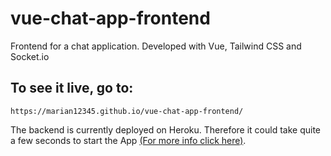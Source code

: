 # vue-chat-app-frontend

Frontend for a chat application. Developed with Vue, Tailwind CSS and Socket.io

## To see it live, go to:

```
https://marian12345.github.io/vue-chat-app-frontend/
```

The backend is currently deployed on Heroku. Therefore it could take quite a few seconds to start the App [(For more info click here)](https://blog.heroku.com/app_sleeping_on_heroku#:~:text=When%20an%20app%20on%20Heroku,run%20the%20web%20process%20type.).
